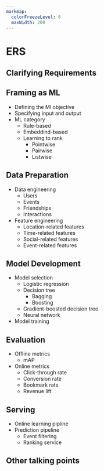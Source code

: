 ```yaml
---
markmap:
  colorFreezeLevel: 6
  maxWidth: 200
---
```


# ERS
## Clarifying Requirements
## Framing as ML
  - Defining the Ml objective
  - Specifying input and output
  - ML category
    - Rule-based
    - Embeddind-based
    - Learning to rank
      - Pointwise
      - Pairwise
      - Listwise
## Data Preparation
  - Data engineering
    - Users
    - Events
    - Friendships
    - Interactions
  - Feature engineering
    - Location-related features
    - Time-related features
    - Social-related features
    - Event-related features
## Model Development
  - Model selection
    - Logistic regression
    - Decision tree
      - Bagging
      - Boosting
    - Gradient-boosted decision tree
    - Neural network
  - Model training
## Evaluation
  - Offline metrics
    - mAP
  - Online metrics
    - Click-through rate
    - Conversion rate
    - Bookmark rate
    - Revenue lift
## Serving
  - Online learning pipline
  - Prediction pipeline
    - Event filtering
    - Ranking service
## Other talking points
